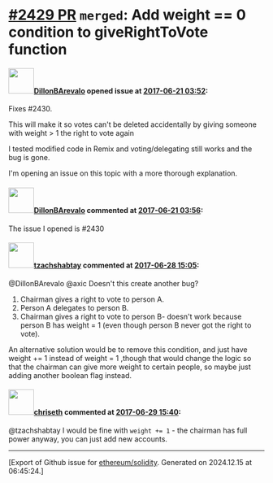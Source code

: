 # [\#2429 PR](https://github.com/ethereum/solidity/pull/2429) `merged`: Add weight == 0 condition to giveRightToVote function

#### <img src="https://avatars.githubusercontent.com/u/24831997?u=d393ebbb814b12d3427cff95eb9a0a5a4654bdc2&v=4" width="50">[DillonBArevalo](https://github.com/DillonBArevalo) opened issue at [2017-06-21 03:52](https://github.com/ethereum/solidity/pull/2429):

Fixes #2430.

This will make it so votes can't be deleted accidentally by giving someone with weight > 1 the right to vote again

I tested modified code in Remix and voting/delegating still works and the bug is gone.

I'm opening an issue on this topic with a more thorough explanation.

#### <img src="https://avatars.githubusercontent.com/u/24831997?u=d393ebbb814b12d3427cff95eb9a0a5a4654bdc2&v=4" width="50">[DillonBArevalo](https://github.com/DillonBArevalo) commented at [2017-06-21 03:56](https://github.com/ethereum/solidity/pull/2429#issuecomment-309956032):

The issue I opened is #2430

#### <img src="https://avatars.githubusercontent.com/u/1819001?v=4" width="50">[tzachshabtay](https://github.com/tzachshabtay) commented at [2017-06-28 15:05](https://github.com/ethereum/solidity/pull/2429#issuecomment-311688557):

@DillonBArevalo @axic Doesn't this create another bug?

1. Chairman gives a right to vote to person A.
2. Person A delegates to person B.
3. Chairman gives a right to vote to person B- doesn't work because person B has weight = 1 (even though person B never got the right to vote).

An alternative solution would be to remove this condition, and just have weight += 1 instead of weight = 1 ,though that would change the logic so that the chairman can give more weight to certain people, so maybe just adding another boolean flag instead.

#### <img src="https://avatars.githubusercontent.com/u/9073706?v=4" width="50">[chriseth](https://github.com/chriseth) commented at [2017-06-29 15:40](https://github.com/ethereum/solidity/pull/2429#issuecomment-312006065):

@tzachshabtay I would be fine with `weight += 1` - the chairman has full power anyway, you can just add new accounts.


-------------------------------------------------------------------------------



[Export of Github issue for [ethereum/solidity](https://github.com/ethereum/solidity). Generated on 2024.12.15 at 06:45:24.]
